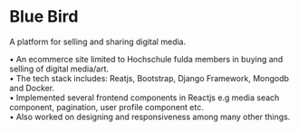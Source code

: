 # Blue Bird
A platform for selling and sharing digital media. 

• An ecommerce site limited to Hochschule fulda members in buying and selling of digital media/art.<br>
• The tech stack includes: Reatjs, Bootstrap, Django Framework, Mongodb and Docker.<br>
• Implemented several frontend components in Reactjs e.g media seach component, pagination, user profile component etc.<br>
• Also worked on designing and responsiveness among many other things.

